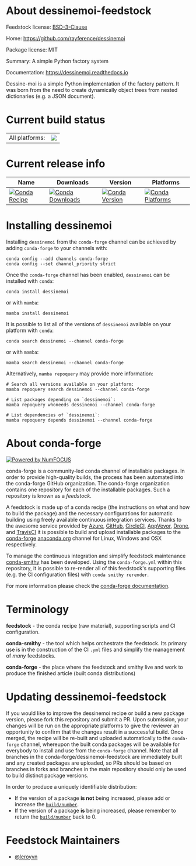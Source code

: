 About dessinemoi-feedstock
==========================

Feedstock license: [BSD-3-Clause](https://github.com/conda-forge/dessinemoi-feedstock/blob/main/LICENSE.txt)

Home: https://github.com/rayference/dessinemoi

Package license: MIT

Summary: A simple Python factory system

Documentation: https://dessinemoi.readthedocs.io

Dessine-moi is a simple Python implementation of the factory pattern. It was
born from the need to create dynamically object trees from nested
dictionaries (e.g. a JSON document).


Current build status
====================


<table><tr><td>All platforms:</td>
    <td>
      <a href="https://dev.azure.com/conda-forge/feedstock-builds/_build/latest?definitionId=21726&branchName=main">
        <img src="https://dev.azure.com/conda-forge/feedstock-builds/_apis/build/status/dessinemoi-feedstock?branchName=main">
      </a>
    </td>
  </tr>
</table>

Current release info
====================

| Name | Downloads | Version | Platforms |
| --- | --- | --- | --- |
| [![Conda Recipe](https://img.shields.io/badge/recipe-dessinemoi-green.svg)](https://anaconda.org/conda-forge/dessinemoi) | [![Conda Downloads](https://img.shields.io/conda/dn/conda-forge/dessinemoi.svg)](https://anaconda.org/conda-forge/dessinemoi) | [![Conda Version](https://img.shields.io/conda/vn/conda-forge/dessinemoi.svg)](https://anaconda.org/conda-forge/dessinemoi) | [![Conda Platforms](https://img.shields.io/conda/pn/conda-forge/dessinemoi.svg)](https://anaconda.org/conda-forge/dessinemoi) |

Installing dessinemoi
=====================

Installing `dessinemoi` from the `conda-forge` channel can be achieved by adding `conda-forge` to your channels with:

```
conda config --add channels conda-forge
conda config --set channel_priority strict
```

Once the `conda-forge` channel has been enabled, `dessinemoi` can be installed with `conda`:

```
conda install dessinemoi
```

or with `mamba`:

```
mamba install dessinemoi
```

It is possible to list all of the versions of `dessinemoi` available on your platform with `conda`:

```
conda search dessinemoi --channel conda-forge
```

or with `mamba`:

```
mamba search dessinemoi --channel conda-forge
```

Alternatively, `mamba repoquery` may provide more information:

```
# Search all versions available on your platform:
mamba repoquery search dessinemoi --channel conda-forge

# List packages depending on `dessinemoi`:
mamba repoquery whoneeds dessinemoi --channel conda-forge

# List dependencies of `dessinemoi`:
mamba repoquery depends dessinemoi --channel conda-forge
```


About conda-forge
=================

[![Powered by
NumFOCUS](https://img.shields.io/badge/powered%20by-NumFOCUS-orange.svg?style=flat&colorA=E1523D&colorB=007D8A)](https://numfocus.org)

conda-forge is a community-led conda channel of installable packages.
In order to provide high-quality builds, the process has been automated into the
conda-forge GitHub organization. The conda-forge organization contains one repository
for each of the installable packages. Such a repository is known as a *feedstock*.

A feedstock is made up of a conda recipe (the instructions on what and how to build
the package) and the necessary configurations for automatic building using freely
available continuous integration services. Thanks to the awesome service provided by
[Azure](https://azure.microsoft.com/en-us/services/devops/), [GitHub](https://github.com/),
[CircleCI](https://circleci.com/), [AppVeyor](https://www.appveyor.com/),
[Drone](https://cloud.drone.io/welcome), and [TravisCI](https://travis-ci.com/)
it is possible to build and upload installable packages to the
[conda-forge](https://anaconda.org/conda-forge) [anaconda.org](https://anaconda.org/)
channel for Linux, Windows and OSX respectively.

To manage the continuous integration and simplify feedstock maintenance
[conda-smithy](https://github.com/conda-forge/conda-smithy) has been developed.
Using the ``conda-forge.yml`` within this repository, it is possible to re-render all of
this feedstock's supporting files (e.g. the CI configuration files) with ``conda smithy rerender``.

For more information please check the [conda-forge documentation](https://conda-forge.org/docs/).

Terminology
===========

**feedstock** - the conda recipe (raw material), supporting scripts and CI configuration.

**conda-smithy** - the tool which helps orchestrate the feedstock.
                   Its primary use is in the construction of the CI ``.yml`` files
                   and simplify the management of *many* feedstocks.

**conda-forge** - the place where the feedstock and smithy live and work to
                  produce the finished article (built conda distributions)


Updating dessinemoi-feedstock
=============================

If you would like to improve the dessinemoi recipe or build a new
package version, please fork this repository and submit a PR. Upon submission,
your changes will be run on the appropriate platforms to give the reviewer an
opportunity to confirm that the changes result in a successful build. Once
merged, the recipe will be re-built and uploaded automatically to the
`conda-forge` channel, whereupon the built conda packages will be available for
everybody to install and use from the `conda-forge` channel.
Note that all branches in the conda-forge/dessinemoi-feedstock are
immediately built and any created packages are uploaded, so PRs should be based
on branches in forks and branches in the main repository should only be used to
build distinct package versions.

In order to produce a uniquely identifiable distribution:
 * If the version of a package **is not** being increased, please add or increase
   the [``build/number``](https://docs.conda.io/projects/conda-build/en/latest/resources/define-metadata.html#build-number-and-string).
 * If the version of a package **is** being increased, please remember to return
   the [``build/number``](https://docs.conda.io/projects/conda-build/en/latest/resources/define-metadata.html#build-number-and-string)
   back to 0.

Feedstock Maintainers
=====================

* [@leroyvn](https://github.com/leroyvn/)

